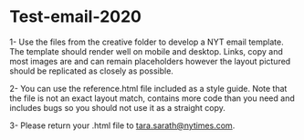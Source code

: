 # Test-email-2020

1- Use the files from the creative folder to develop a NYT email template. The template should render well on mobile and desktop. Links, copy and most images are and can remain placeholders however the layout pictured should be replicated as closely as possible.

2- You can use the reference.html file included as a style guide. Note that the file is not an exact layout match, contains more code than you need and includes bugs so you should not use it as a straight copy. 

3- Please return your .html file to tara.sarath@nytimes.com.
